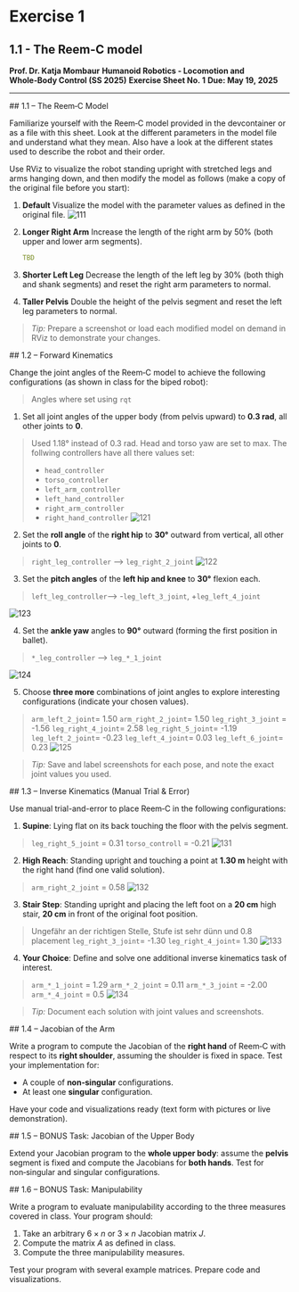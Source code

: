 # Exercise 1
## 1.1 - The Reem-C model

**Prof. Dr. Katja Mombaur**
**Humanoid Robotics ‑ Locomotion and Whole‑Body Control (SS 2025)**
**Exercise Sheet No. 1**
**Due: May 19, 2025**

---

## 1.1 – The Reem‑C Model

Familiarize yourself with the Reem‑C model provided in the devcontainer or as a file with this sheet. Look at the different parameters in the model file and understand what they mean. Also have a look at the different states used to describe the robot and their order.

Use RViz to visualize the robot standing upright with stretched legs and arms hanging down, and then modify the model as follows (make a copy of the original file before you start):

1. **Default**
   Visualize the model with the parameter values as defined in the original file.
   ![111](resources/ex1/111.png)

2. **Longer Right Arm**
   Increase the length of the right arm by 50% (both upper and lower arm segments).

   ```yaml
   TBD
   ```

3. **Shorter Left Leg**
   Decrease the length of the left leg by 30% (both thigh and shank segments) and reset the right arm parameters to normal.
4. **Taller Pelvis**
   Double the height of the pelvis segment and reset the left leg parameters to normal.

> *Tip:* Prepare a screenshot or load each modified model on demand in RViz to demonstrate your changes.

## 1.2 – Forward Kinematics

Change the joint angles of the Reem‑C model to achieve the following configurations (as shown in class for the biped robot):

> Angles where set using `rqt`

1. Set all joint angles of the upper body (from pelvis upward) to **0.3 rad**, all other joints to **0**.
> Used 1.18° instead of 0.3 rad. Head and torso yaw are set to max.
> The follwing controllers have all there values set:
> - `head_controller`
> - `torso_controller`
> - `left_arm_controller`
> - `left_hand_controller`
> - `right_arm_controller`
> - `right_hand_controller`
![121](resources/ex1/121.png)

2. Set the **roll angle** of the **right hip** to **30°** outward from vertical, all other joints to **0**.
> `right_leg_controller` --> `leg_right_2_joint`
![122](resources/ex1/122.png)

3. Set the **pitch angles** of the **left hip and knee** to **30°** flexion each.
> `left_leg_controller`--> -`leg_left_3_joint`, +`leg_left_4_joint`

![123](resources/ex1/123.png)

4. Set the **ankle yaw** angles to **90°** outward (forming the first position in ballet).
> `*_leg_controller` --> `leg_*_1_joint`

![124](resources/ex1/124.png)

5. Choose **three more** combinations of joint angles to explore interesting configurations (indicate your chosen values).
> `arm_left_2_joint`= 1.50
> `arm_right_2_joint`= 1.50
> `leg_right_3_joint` = -1.56
> `leg_right_4_joint`= 2.58
> `leg_right_5_joint`= -1.19
> `leg_left_2_joint`= -0.23
> `leg_left_4_joint`= 0.03
> `leg_left_6_joint`= 0.23
![125](resources/ex1/125.png)

> *Tip:* Save and label screenshots for each pose, and note the exact joint values you used.

## 1.3 – Inverse Kinematics (Manual Trial & Error)

Use manual trial-and-error to place Reem‑C in the following configurations:

1. **Supine**: Lying flat on its back touching the floor with the pelvis segment.
> `leg_right_5_joint` = 0.31
> `torso_controll` = -0.21
![131](resources/ex1/131.png)

2. **High Reach**: Standing upright and touching a point at **1.30 m** height with the right hand (find one valid solution).
> `arm_right_2_joint` = 0.58
![132](resources/ex1/132.png)

3. **Stair Step**: Standing upright and placing the left foot on a **20 cm** high stair, **20 cm** in front of the original foot position.
> Ungefähr an der richtigen Stelle, Stufe ist sehr dünn und 0.8 placement
> `leg_right_3_joint`= -1.30
> `leg_right_4_joint`= 1.30
![133](resources/ex1/133.png)

4. **Your Choice**: Define and solve one additional inverse kinematics task of interest.
> `arm_*_1_joint` = 1.29
> `arm_*_2_joint` = 0.11
> `arm_*_3_joint` = -2.00
> `arm_*_4_joint` = 0.5
![134](resources/ex1/134.png)

> *Tip:* Document each solution with joint values and screenshots.

## 1.4 – Jacobian of the Arm

Write a program to compute the Jacobian of the **right hand** of Reem‑C with respect to its **right shoulder**, assuming the shoulder is fixed in space.
Test your implementation for:

* A couple of **non‑singular** configurations.
* At least one **singular** configuration.

Have your code and visualizations ready (text form with pictures or live demonstration).

## 1.5 – BONUS Task: Jacobian of the Upper Body

Extend your Jacobian program to the **whole upper body**: assume the **pelvis** segment is fixed and compute the Jacobians for **both hands**.
Test for non‑singular and singular configurations.

## 1.6 – BONUS Task: Manipulability

Write a program to evaluate manipulability according to the three measures covered in class. Your program should:

1. Take an arbitrary $6\times n$ or $3\times n$ Jacobian matrix $J$.
2. Compute the matrix $A$ as defined in class.
3. Compute the three manipulability measures.

Test your program with several example matrices. Prepare code and visualizations.

